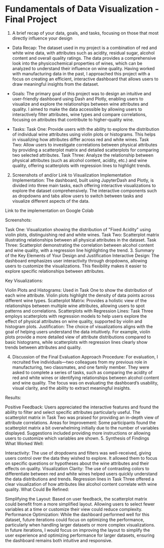 # Fundamentals of Data Visualization - Final Project

1) A brief recap of your data, goals, and tasks, focusing on those that most directly influence your design

* Data Recap: The dataset used in my project is a combination of red and white wine data, with attributes such as acidity, residual sugar, alcohol content and overall quality ratings. The data provides a comprehensive look into the physicochemical properties of wines, which can be analyzed to understand their influence on wine quality. Having worked with manufacturing data in the past, I approached this project with a focus on creating an efficient, interactive dashboard that allows users to draw meaningful insights from the dataset.

* Goals: The primary goal of this project was to design an intuitive and user-friendly dashboard using Dash and Plotly, enabling users to visualize and explore the relationships between wine attributes and quality. I aimed to make the data accessible by allowing users to interactively filter attributes, wine types and compare correlations, focusing on attributes that contribute to higher-quality wine.

* Tasks: Task One: Provide users with the ability to explore the distribution of individual wine attributes using violin plots or histograms. This helps in visualizing how attributes differ across red and white wines.
Task Two: Allow users to investigate correlations between physical attributes by providing a scatterplot matrix and detailed scatterplots for comparing two selected attributes.
Task Three: Analyze the relationship between physical attributes (such as alcohol content, acidity, etc.) and wine quality, offering scatterplots with regression lines to highlight trends.
2. Screenshots of and/or Link to Visualization Implementation
Implementation: The dashboard, built using JupyterDash and Plotly, is divided into three main tasks, each offering interactive visualizations to explore the dataset comprehensively. The interactive components such as dropdowns and tabs allow users to switch between tasks and visualize different aspects of the data.

Link to the implementation on Google Colab

Screenshots:

Task One: Visualization showing the distribution of "Fixed Acidity" using violin plots, distinguishing red and white wines.
Task Two: Scatterplot matrix illustrating relationships between all physical attributes in the dataset.
Task Three: Scatterplot demonstrating the correlation between alcohol content and wine quality, with a regression line highlighting the trend.
3. Summary of the Key Elements of Your Design and Justification
Interactive Design: The dashboard emphasizes user interactivity through dropdowns, allowing users to customize the visualizations. This flexibility makes it easier to explore specific relationships between attributes.

Key Visualizations:

Violin Plots and Histograms: Used in Task One to show the distribution of each wine attribute. Violin plots highlight the density of data points across different wine types.
Scatterplot Matrix: Provides a holistic view of the relationships between multiple wine attributes, allowing users to spot patterns and correlations.
Scatterplots with Regression Lines: Task Three employs scatterplots with regression models to help users explore the effect of physical attributes on wine quality, supported by violin and histogram plots.
Justification: The choice of visualizations aligns with the goal of helping users understand the data intuitively. For example, violin plots provide a more detailed view of attribute distributions compared to basic histograms, while scatterplots with regression lines clearly show trends between attributes and quality.

4. Discussion of the Final Evaluation Approach
Procedure: For evaluation, I recruited five individuals—two colleagues from my previous role in manufacturing, two classmates, and one family member. They were asked to complete a series of tasks, such as comparing the acidity of red and white wines or identifying relationships between alcohol content and wine quality. The focus was on evaluating the dashboard’s usability, visual clarity, and the ability to extract meaningful insights.

Results:

Positive Feedback: Users appreciated the interactive features and found the ability to filter and select specific attributes particularly useful. The scatterplot matrix in Task Two was praised for providing an in-depth view of attribute correlations.
Areas for Improvement: Some participants found the scatterplot matrix a bit overwhelming initially due to the number of variables displayed. Suggestions included providing more instructions or allowing users to customize which variables are shown.
5. Synthesis of Findings
What Worked Well:

Interactivity: The use of dropdowns and filters was well-received, giving users control over the data they wished to explore. It allowed them to focus on specific questions or hypotheses about the wine attributes and their effects on quality.
Visualization Clarity: The use of contrasting colors to differentiate between red and white wines helped users quickly understand the data distributions and trends. Regression lines in Task Three offered a clear visualization of how attributes like alcohol content correlate with wine quality.
What Could Be Refined:

Simplifying the Layout: Based on user feedback, the scatterplot matrix could benefit from a more simplified layout. Allowing users to select fewer variables at a time or customize their view could reduce complexity.
Performance Optimization: While the dashboard performed well for this dataset, future iterations could focus on optimizing the performance, particularly when handling larger datasets or more complex visualizations.
In future iterations, I would focus on improving the layout to simplify the user experience and optimizing performance for larger datasets, ensuring the dashboard remains both intuitive and responsive.
